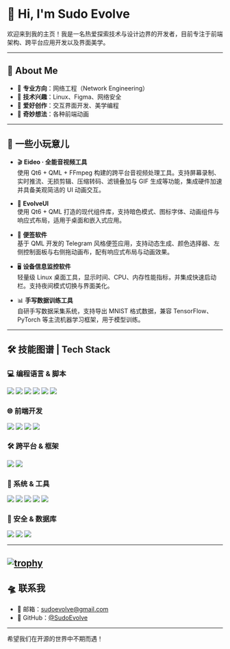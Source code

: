 # 👋 Hi, I'm Sudo Evolve

欢迎来到我的主页！我是一名热爱探索技术与设计边界的开发者，目前专注于前端架构、跨平台应用开发以及界面美学。

---

## 🧠 About Me

- 💼 **专业方向**：网络工程（Network Engineering）  
- 🔐 **技术兴趣**：Linux、Figma、网络安全  
- 🎨 **爱好创作**：交互界面开发、美学编程  
- 🤯 **奇妙想法**：各种前端动画  

---

## 🧩 一些小玩意儿

- 🎬 **Eideo · 全能音视频工具**  
  使用 Qt6 + QML + FFmpeg 构建的跨平台音视频处理工具。支持屏幕录制、实时推流、无损剪辑、压缩转码、滤镜叠加与 GIF 生成等功能，集成硬件加速并具备美观简洁的 UI 动画交互。

- 🌌 **EvolveUI**  
  使用 Qt6 + QML 打造的现代组件库，支持暗色模式、图标字体、动画组件与响应式布局，适用于桌面和嵌入式应用。

- 📝 **便签软件**  
  基于 QML 开发的 Telegram 风格便签应用，支持动态生成、颜色选择器、左侧控制面板与右侧拖动画布，配有响应式布局与动画效果。

- 🖥 **设备信息监控软件**  
  轻量级 Linux 桌面工具，显示时间、CPU、内存性能指标，并集成快速启动栏。支持夜间模式切换与界面美化。

- 📊 **手写数据训练工具**  
  自研手写数据采集系统，支持导出 MNIST 格式数据，兼容 TensorFlow、PyTorch 等主流机器学习框架，用于模型训练。

---

## 🛠 技能图谱 | Tech Stack

### 💻 编程语言 & 脚本
<p align="left">
  <img src="https://img.shields.io/badge/Python-3776AB?style=flat&logo=python&logoColor=white"/>
  <img src="https://img.shields.io/badge/C++-00599C?style=flat&logo=c%2b%2b&logoColor=white"/>
  <img src="https://img.shields.io/badge/C-555555?style=flat&logo=c&logoColor=white"/>
  <img src="https://img.shields.io/badge/Shell-4EAA25?style=flat&logo=gnu-bash&logoColor=white"/>
  <img src="https://img.shields.io/badge/JavaScript-F7DF1E?style=flat&logo=javascript&logoColor=black"/>
  <img src="https://img.shields.io/badge/TypeScript-3178C6?style=flat&logo=typescript&logoColor=white"/>
</p>

### 🌐 前端开发
<p align="left">
  <img src="https://img.shields.io/badge/QML-41CD52?style=flat&logo=qt&logoColor=white"/>
  <img src="https://img.shields.io/badge/React-61DAFB?style=flat&logo=react&logoColor=black"/>
  <img src="https://img.shields.io/badge/TailwindCSS-06B6D4?style=flat&logo=tailwindcss&logoColor=white"/>
  <img src="https://img.shields.io/badge/Flutter-02569B?style=flat&logo=flutter&logoColor=white"/>
</p>

### 🛠️ 跨平台 & 框架
<p align="left">
  <img src="https://img.shields.io/badge/Qt-41CD52?style=flat&logo=qt&logoColor=white"/>
  <img src="https://img.shields.io/badge/Unity-000000?style=flat&logo=unity&logoColor=white"/>
</p>

### 🐧 系统 & 工具
<p align="left">
  <img src="https://img.shields.io/badge/Linux-FCC624?style=flat&logo=linux&logoColor=black"/>
  <img src="https://img.shields.io/badge/Git-F05032?style=flat&logo=git&logoColor=white"/>
  <img src="https://img.shields.io/badge/CMake-064F8C?style=flat&logo=cmake&logoColor=white"/>
  <img src="https://img.shields.io/badge/Visual%20Studio-5C2D91?style=flat&logo=visual-studio&logoColor=white"/>
  <img src="https://img.shields.io/badge/VSCODE-007ACC?style=flat&logo=visual-studio-code&logoColor=white"/>
</p>

### 🔐 安全 & 数据库
<p align="left">
  <img src="https://img.shields.io/badge/MySQL-4479A1?style=flat&logo=mysql&logoColor=white"/>
  <img src="https://img.shields.io/badge/SQLite-003B57?style=flat&logo=sqlite&logoColor=white"/>
  <img src="https://img.shields.io/badge/Network%20Security-000000?style=flat&logo=wipro&logoColor=white"/>
</p>

---
[![trophy](https://github-profile-trophy.vercel.app/?username=sudoevolve&theme=onedark)](https://github.com/ryo-ma/github-profile-trophy)
---
## 🛸 联系我

- 📮 邮箱：sudoevolve@gmail.com  
- 🧭 GitHub：[@SudoEvolve](https://github.com/sudoevolve)  

---

希望我们在开源的世界中不期而遇！  

